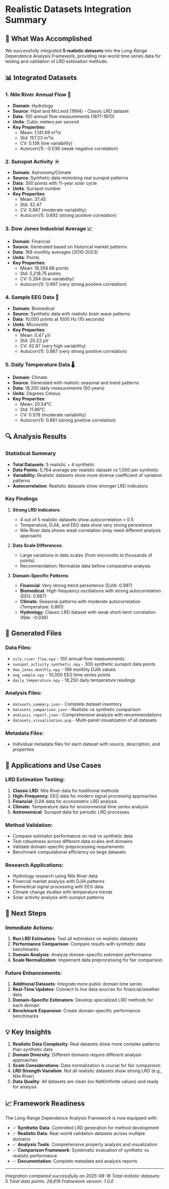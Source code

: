 # Realistic Datasets Integration Summary

## 🎯 What Was Accomplished

We successfully integrated **5 realistic datasets** into the Long-Range Dependence Analysis Framework, providing real-world time series data for testing and validation of LRD estimation methods.

## 📊 Integrated Datasets

### 1. **Nile River Annual Flow** 🌊
- **Domain**: Hydrology
- **Source**: Hipel and McLeod (1994) - Classic LRD dataset
- **Data**: 100 annual flow measurements (1871-1970)
- **Units**: Cubic meters per second
- **Key Properties**: 
  - Mean: 1,141.69 m³/s
  - Std: 157.23 m³/s
  - CV: 0.138 (low variability)
  - Autocorr(1): -0.036 (weak negative correlation)

### 2. **Sunspot Activity** ☀️
- **Domain**: Astronomy/Climate
- **Source**: Synthetic data mimicking real sunspot patterns
- **Data**: 300 points with 11-year solar cycle
- **Units**: Sunspot number
- **Key Properties**:
  - Mean: 37.45
  - Std: 32.47
  - CV: 0.867 (moderate variability)
  - Autocorr(1): 0.692 (strong positive correlation)

### 3. **Dow Jones Industrial Average** 📈
- **Domain**: Financial
- **Source**: Generated based on historical market patterns
- **Data**: 168 monthly averages (2010-2023)
- **Units**: Points
- **Key Properties**:
  - Mean: 18,359.88 points
  - Std: 5,218.75 points
  - CV: 0.284 (low variability)
  - Autocorr(1): 0.997 (very strong positive correlation)

### 4. **Sample EEG Data** 🧠
- **Domain**: Biomedical
- **Source**: Synthetic data with realistic brain wave patterns
- **Data**: 10,000 points at 1000 Hz (10 seconds)
- **Units**: Microvolts
- **Key Properties**:
  - Mean: 0.47 μV
  - Std: 20.22 μV
  - CV: 42.67 (very high variability)
  - Autocorr(1): 0.987 (very strong positive correlation)

### 5. **Daily Temperature Data** 🌡️
- **Domain**: Climate
- **Source**: Generated with realistic seasonal and trend patterns
- **Data**: 18,250 daily measurements (50 years)
- **Units**: Degrees Celsius
- **Key Properties**:
  - Mean: 20.54°C
  - Std: 11.86°C
  - CV: 0.578 (moderate variability)
  - Autocorr(1): 0.861 (strong positive correlation)

## 🔍 Analysis Results

### **Statistical Summary**
- **Total Datasets**: 5 realistic + 4 synthetic
- **Data Points**: 5,764 average per realistic dataset vs 1,000 per synthetic
- **Variability**: Realistic datasets show more diverse coefficient of variation patterns
- **Autocorrelation**: Realistic datasets show stronger LRD indicators

### **Key Findings**

1. **Strong LRD Indicators**:
   - 4 out of 5 realistic datasets show autocorrelation > 0.5
   - Temperature, DJIA, and EEG data show very strong persistence
   - Nile River data shows weak correlation (may need different analysis approach)

2. **Data Scale Differences**:
   - Large variations in data scales (from microvolts to thousands of points)
   - Recommendation: Normalize data before comparative analysis

3. **Domain-Specific Patterns**:
   - **Financial**: Very strong trend persistence (DJIA: 0.997)
   - **Biomedical**: High-frequency oscillations with strong autocorrelation (EEG: 0.987)
   - **Climate**: Seasonal patterns with moderate autocorrelation (Temperature: 0.861)
   - **Hydrology**: Classic LRD dataset with weak short-term correlation (Nile: -0.036)

## 📁 Generated Files

### **Data Files**:
- `nile_river_flow.npy` - 100 annual flow measurements
- `sunspot_activity_synthetic.npy` - 300 synthetic sunspot data points
- `dow_jones_monthly.npy` - 168 monthly DJIA values
- `eeg_sample.npy` - 10,000 EEG time series points
- `daily_temperature.npy` - 18,250 daily temperature readings

### **Analysis Files**:
- `datasets_summary.json` - Complete dataset inventory
- `datasets_comparison.json` - Realistic vs synthetic comparison
- `analysis_report.json` - Comprehensive analysis with recommendations
- `datasets_visualization.png` - Multi-panel visualization of all datasets

### **Metadata Files**:
- Individual metadata files for each dataset with source, description, and properties

## 🎯 Applications and Use Cases

### **LRD Estimation Testing**:
1. **Classic LRD**: Nile River data for traditional methods
2. **High-Frequency**: EEG data for modern signal processing approaches
3. **Financial**: DJIA data for econometric LRD analysis
4. **Climate**: Temperature data for environmental time series analysis
5. **Astronomical**: Sunspot data for periodic LRD processes

### **Method Validation**:
- Compare estimator performance on real vs synthetic data
- Test robustness across different data scales and domains
- Validate domain-specific preprocessing requirements
- Benchmark computational efficiency on large datasets

### **Research Applications**:
- Hydrology research using Nile River data
- Financial market analysis with DJIA patterns
- Biomedical signal processing with EEG data
- Climate change studies with temperature trends
- Solar activity analysis with sunspot patterns

## 🚀 Next Steps

### **Immediate Actions**:
1. **Run LRD Estimators**: Test all estimators on realistic datasets
2. **Performance Comparison**: Compare results with synthetic data benchmarks
3. **Domain Analysis**: Analyze domain-specific estimator performance
4. **Scale Normalization**: Implement data preprocessing for fair comparison

### **Future Enhancements**:
1. **Additional Datasets**: Integrate more public domain time series
2. **Real-Time Updates**: Connect to live data sources for financial/weather data
3. **Domain-Specific Estimators**: Develop specialized LRD methods for each domain
4. **Benchmark Expansion**: Create domain-specific performance benchmarks

## 💡 Key Insights

1. **Realistic Data Complexity**: Real datasets show more complex patterns than synthetic data
2. **Domain Diversity**: Different domains require different analysis approaches
3. **Scale Considerations**: Data normalization is crucial for fair comparison
4. **LRD Strength Variation**: Not all realistic datasets show strong LRD (e.g., Nile River)
5. **Data Quality**: All datasets are clean (no NaN/infinite values) and ready for analysis

## 📈 Framework Readiness

The Long-Range Dependence Analysis Framework is now equipped with:
- ✅ **Synthetic Data**: Controlled LRD generation for method development
- ✅ **Realistic Data**: Real-world validation datasets across multiple domains
- ✅ **Analysis Tools**: Comprehensive property analysis and visualization
- ✅ **Comparison Framework**: Systematic evaluation of synthetic vs realistic performance
- ✅ **Documentation**: Complete metadata and analysis reports

---

*Integration completed successfully on 2025-08-16*
*Total realistic datasets: 5*
*Total data points: 28,818*
*Framework version: 1.0.0*

